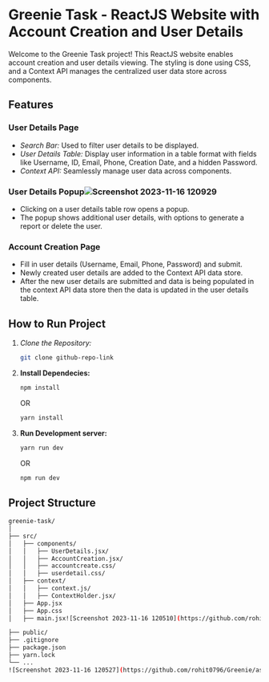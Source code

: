 # Greenie Task - ReactJS Website with Account Creation and User Details

Welcome to the Greenie Task project! This ReactJS website enables account creation and user details viewing. The styling is done using CSS, and a Context API manages the centralized user data store across components.

## Features

### User Details Page

- *Search Bar:* Used to filter user details to be displayed.
- *User Details Table:* Display user information in a table format with fields like Username, ID, Email, Phone, Creation Date, and a hidden Password.
- *Context API:* Seamlessly manage user data across components.

### User Details Popup![Screenshot 2023-11-16 120929](https://github.com/rohit0796/Greenie/assets/91247476/a22b129d-24f5-4c97-b1ad-cddd06dda770)


- Clicking on a user details table row opens a popup.
- The popup shows additional user details, with options to generate a report or delete the user.

### Account Creation Page

- Fill in user details (Username, Email, Phone, Password) and submit.
- Newly created user details are added to the Context API data store.
- After the new user details are submitted and data is being populated in the context API data store then the data is updated in the user details table.

## How to Run Project

1. *Clone the Repository:*
   ```bash
   git clone github-repo-link
2. **Install Dependecies:**
   ```bash
   npm install
   ```
   OR
   ```bash
   yarn install
   ```
3. **Run Development server:**
   ```bash
   yarn run dev
   ```
   OR
   ```bash
   npm run dev
   ```

## Project Structure
```bash
greenie-task/
│
├── src/
│   ├── components/
│   │   ├── UserDetails.jsx/
│   │   ├── AccountCreation.jsx/
│   │   ├── accountcreate.css/
│   │   ├── userdetail.css/
│   ├── context/
│   │   ├── context.js/
│   │   ├── ContextHolder.jsx/
│   ├── App.jsx
│   ├── App.css
│   ├── main.jsx![Screenshot 2023-11-16 120510](https://github.com/rohit0796/Greenie/assets/91247476/0e318409-facd-4d32-8ac2-f5c7e4141eb1)

├── public/
├── .gitignore
├── package.json
├── yarn.lock
└── ...
![Screenshot 2023-11-16 120527](https://github.com/rohit0796/Greenie/assets/91247476/85d67e6b-eb22-4293-8093-aef57e1fe9dc)
